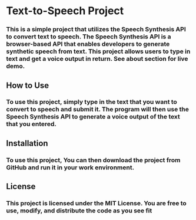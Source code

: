 # Text-to-Speech Project
### This is a simple project that utilizes the Speech Synthesis API to convert text to speech. The Speech Synthesis API is a browser-based API that enables developers to generate synthetic speech from text. This project allows users to type in text and get a voice output in return. See about section for live demo.

## How to Use
### To use this project, simply type in the text that you want to convert to speech and submit it. The program will then use the Speech Synthesis API to generate a voice output of the text that you entered.

## Installation
### To use this project, You can then download the project from GitHub and run it in your work environment.

## License
### This project is licensed under the MIT License. You are free to use, modify, and distribute the code as you see fit
